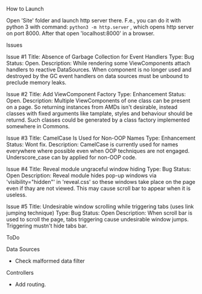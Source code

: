 How to Launch

Open 'Site' folder and launch http server there.
F.e., you can do it with python 3 with command:
`python3 -m http.server`
, which opens http server on port 8000.
After that open 'localhost:8000' in a browser.

Issues

Issue #1
Title: Absence of Garbage Collection for Event Handlers
Type: Bug
Status: Open.
Description:
While rendering some ViewComponents attach handlers to
reactive DataSources. When component is no longer used
and destroyed by the GC event handlers on data sources
must be unbound to preclude memory leaks.

Issue #2
Title: Add ViewComponent Factory
Type: Enhancement
Status: Open.
Description:
Multiple ViewComponents of one class can be present on
a page. So returning instances from AMDs isn't desirable,
instead classes with fixed arguments like tamplate,
styles and behaviour should be returnd. Such classes
could be generated by a class factory implemented
somewhere in Commons.

Issue #3
Title: CamelCase Is Used for Non-OOP Names
Type: Enhancement
Status: Wont fix.
Description:
CamelCase is currently used for names everywhere
where possible even when OOP techniques are not engaged.
Underscore_case can by applied for non-OOP code.

Issue #4
Title: Reveal module ungraceful window hiding
Type: Bug
Status: Open
Description:
Reveal module hides pop-up windows via 'visibility="hidden"' in 'reveal.css'
so these windows take place on the page even if thay are not viewed.
This may cause scroll bar to appear when it is useless.

Issue #5
Title: Undesirable window scrolling while triggering tabs (uses link jumping technique)
Type: Bug
Status: Open
Description:
When scroll bar is used to scroll the page, tabs triggering cause undesirable window
jumps. Triggering mustn't hide tabs bar.


ToDo

Data Sources

* Check malformed data filter

Controllers

* Add routing.

